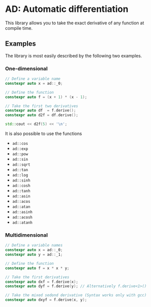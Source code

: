 # AD: Automatic differentiation

This library allows you to take the exact derivative of any function at compile time.

## Examples

The library is most easily described by the following two examples.

### One-dimensional

```c++
// Define a variable name
constexpr auto x = ad::_0;

// Define the function
constexpr auto f = (x + 1) * (x - 1);

// Take the first two derivatives
constexpr auto df  = f.derive();
constexpr auto d2f = df.derive();

std::cout << d2f(5) << '\n';
```

It is also possible to use the functions

* `ad::cos`
* `ad::exp`
* `ad::pow`
* `ad::sin`
* `ad::sqrt`
* `ad::tan`
* `ad::log`
* `ad::sinh`
* `ad::cosh`
* `ad::tanh`
* `ad::asin`
* `ad::acos`
* `ad::atan`
* `ad::asinh`
* `ad::acosh`
* `ad::atanh`

### Multidimensional

```C++
// Define a variable names
constexpr auto x = ad::_0;
constexpr auto y = ad::_1;

// Define the function
constexpr auto f = x * x * y;

// Take the first derivatives
constexpr auto dxf = f.derive(x);
constexpr auto dyf = f.derive(y); // Alternatively f.derive<1>()

// Take the mixed sedond derivative (Syntax works only with gcc)
constexpr auto dxyf = f.derive(x, y);
```

